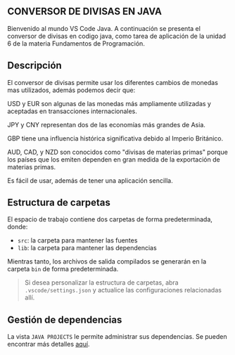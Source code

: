 ## CONVERSOR DE DIVISAS EN JAVA

Bienvenido al mundo VS Code Java. A continuación se presenta el conversor de divisas en codigo java, como tarea de aplicación de la unidad 6 de la materia Fundamentos de Programación.

## Descripción
El conversor de divisas permite usar los diferentes cambios de monedas mas utilizados, además podemos decir que:

USD y EUR son algunas de las monedas más ampliamente utilizadas y aceptadas en transacciones internacionales.

JPY y CNY representan dos de las economías más grandes de Asia.

GBP tiene una influencia histórica significativa debido al Imperio Británico.

AUD, CAD, y NZD son conocidos como "divisas de materias primas" porque los países que los emiten dependen en gran medida de la exportación de materias primas.

Es fácil de usar, además de tener una aplicación sencilla.

## Estructura de carpetas

El espacio de trabajo contiene dos carpetas de forma predeterminada, donde:

- `src`: la carpeta para mantener las fuentes
- `lib`: la carpeta para mantener las dependencias

Mientras tanto, los archivos de salida compilados se generarán en la carpeta `bin` de forma predeterminada.

> Si desea personalizar la estructura de carpetas, abra `.vscode/settings.json` y actualice las configuraciones relacionadas allí.

## Gestión de dependencias

La vista `JAVA PROJECTS` le permite administrar sus dependencias. Se pueden encontrar más detalles [aquí](https://github.com/microsoft/vscode-java-dependency#manage-dependencies).
